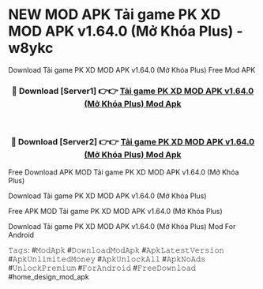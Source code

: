 # NEW MOD APK Tải game PK XD MOD APK v1.64.0 (Mở Khóa Plus) - w8ykc
Download Tải game PK XD MOD APK v1.64.0 (Mở Khóa Plus) Free Mod APK

<div align="center">
<h3>🔴 Download [Server1] 👉👉 <a href="https://apk-comot.site?title=Tải_game_PK_XD_MOD_APK_v1.64.0_(Mở_Khóa_Plus)">Tải game PK XD MOD APK v1.64.0 (Mở Khóa Plus) Mod Apk</a></h3><br>

<h3>🔴 Download [Server2] 👉👉 <a href="https://apk-comot.site?title=Tải_game_PK_XD_MOD_APK_v1.64.0_(Mở_Khóa_Plus)">Tải game PK XD MOD APK v1.64.0 (Mở Khóa Plus) Mod Apk</a></h3>
</div>


Free Download APK MOD Tải game PK XD MOD APK v1.64.0 (Mở Khóa Plus)

Download Tải game PK XD MOD APK v1.64.0 (Mở Khóa Plus) 

Free APK MOD Tải game PK XD MOD APK v1.64.0 (Mở Khóa Plus) 

Download Tải game PK XD MOD APK v1.64.0 (Mở Khóa Plus) Mod For Android

𝚃𝚊𝚐𝚜: #𝙼𝚘𝚍𝙰𝚙𝚔 #𝙳𝚘𝚠𝚗𝚕𝚘𝚊𝚍𝙼𝚘𝚍𝙰𝚙𝚔 #𝙰𝚙𝚔𝙻𝚊𝚝𝚎𝚜𝚝𝚅𝚎𝚛𝚜𝚒𝚘𝚗 #𝙰𝚙𝚔𝚄𝚗𝚕𝚒𝚖𝚒𝚝𝚎𝚍𝙼𝚘𝚗𝚎𝚢 #𝙰𝚙𝚔𝚄𝚗𝚕𝚘𝚌𝚔𝙰𝚕𝚕 #𝙰𝚙𝚔𝙽𝚘𝙰𝚍𝚜 #𝚄𝚗𝚕𝚘𝚌𝚔𝙿𝚛𝚎𝚖𝚒𝚞𝚖 #𝙵𝚘𝚛𝙰𝚗𝚍𝚛𝚘𝚒𝚍 #𝙵𝚛𝚎𝚎𝙳𝚘𝚠𝚗𝚕𝚘𝚊𝚍 #home_design_mod_apk